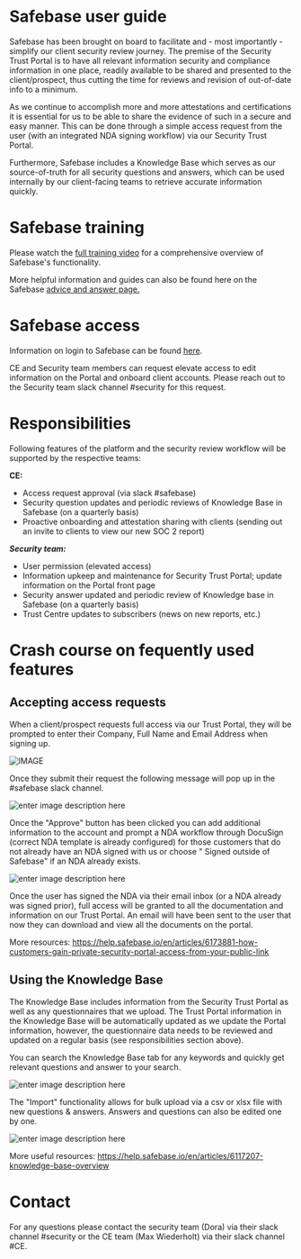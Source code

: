 # Safebase user guide

Safebase has been brought on board to facilitate and - most importantly - simplify our client security review journey. The premise of the Security Trust Portal is to have all relevant information security and compliance information in one place, readily available to be shared and presented to the client/prospect, thus cutting the time for reviews and revision of out-of-date info to a minimum.

As we continue to accomplish more and more attestations and certifications it is essential for us to be able to share the evidence of such in a secure and easy manner. This can be done through a simple access request from the user (with an integrated NDA signing workflow) via our Security Trust Portal.

Furthermore, Safebase includes a Knowledge Base which serves as our source-of-truth for all security questions and answers, which can be used internally by our client-facing teams to retrieve accurate information quickly.

# Safebase training

Please watch the [full training video](https://storage.googleapis.com/sourcegraph-assets/Safebase-training-video.mp4) for a comprehensive overview of Safebase's functionality.

More helpful information and guides can also be found here on the Safebase [advice and answer page.](https://help.safebase.io/en/?q=soc+2)

# Safebase access

Information on login to Safebase can be found [here](./security-trust-center.md).

CE and Security team members can request elevate access to edit information on the Portal and onboard client accounts. Please reach out to the Security team slack channel #security for this request.

# Responsibilities

Following features of the platform and the security review workflow will be supported by the respective teams:

**CE:**

- Access request approval (via slack #safebase)
- Security question updates and periodic reviews of Knowledge Base in Safebase (on a quarterly basis)
- Proactive onboarding and attestation sharing with clients (sending out an invite to clients to view our new SOC 2 report)

**_Security team:_**

- User permission (elevated access)
- Information upkeep and maintenance for Security Trust Portal; update information on the Portal front page
- Security answer updated and periodic review of Knowledge base in Safebase (on a quarterly basis)
- Trust Centre updates to subscribers (news on new reports, etc.)

# Crash course on fequently used features

## Accepting access requests

When a client/prospect requests full access via our Trust Portal, they will be prompted to enter their Company, Full Name and Email Address when signing up.

![IMAGE](https://storage.googleapis.com/sourcegraph-assets/Safebase-access-request-form.png)

Once they submit their request the following message will pop up in the #safebase slack channel.

![enter image description here](https://storage.googleapis.com/sourcegraph-assets/Safebase-access-request-slack.png)

Once the "Approve" button has been clicked you can add additional information to the account and prompt a NDA workflow through DocuSign (correct NDA template is already configured) for those customers that do not already have an NDA signed with us or choose " Signed outside of Safebase" if an NDA already exists.

![enter image description here](https://storage.googleapis.com/sourcegraph-assets/safebase-access-request-slack-NDA.png)

Once the user has signed the NDA via their email inbox (or a NDA already was signed prior), full access will be granted to all the documentation and information on our Trust Portal. An email will have been sent to the user that now they can download and view all the documents on the portal.

More resources:
https://help.safebase.io/en/articles/6173881-how-customers-gain-private-security-portal-access-from-your-public-link

## Using the Knowledge Base

The Knowledge Base includes information from the Security Trust Portal as well as any questionnaires that we upload. The Trust Portal information in the Knowledge Base will be automatically updated as we update the Portal information, however, the questionnaire data needs to be reviewed and updated on a regular basis (see responsibilities section above).

You can search the Knowledge Base tab for any keywords and quickly get relevant questions and answer to your search.

![enter image description here](https://storage.googleapis.com/sourcegraph-assets/Safebase-knowledge-base.png)

The "Import" functionality allows for bulk upload via a csv or xlsx file with new questions & answers. Answers and questions can also be edited one by one.

![enter image description here](https://storage.googleapis.com/sourcegraph-assets/safebase-knowledge-base-edit.png)

More useful resources:
https://help.safebase.io/en/articles/6117207-knowledge-base-overview

# Contact

For any questions please contact the security team (Dora) via their slack channel #security or the CE team (Max Wiederholt) via their slack channel #CE.
